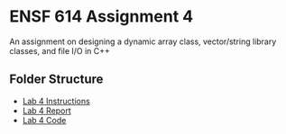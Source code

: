 # ENSF 614 Assignment 4    
An assignment on designing a dynamic array class, vector/string library classes, and file I/O in C++  

## Folder Structure 
- [Lab 4 Instructions](https://github.com/StevenD24/ENSF-614-Lab-4/blob/main/ENSF%20614%20-%20lab4.pdf)   
- [Lab 4 Report](https://github.com/StevenD24/ENSF-614-Lab-4/blob/main/ENSF%20614%20-%20Lab%20Report%204.pdf)  
- [Lab 4 Code](https://github.com/StevenD24/ENSF-614-Lab-4/tree/main/Lab%204)  
